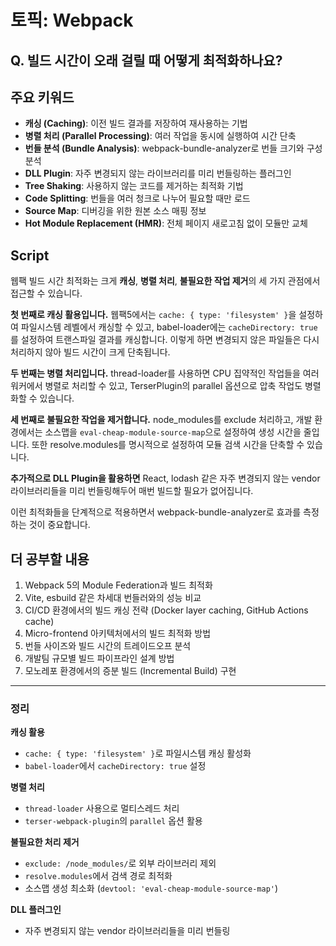 # 토픽: Webpack

## Q. 빌드 시간이 오래 걸릴 때 어떻게 최적화하나요?

## 주요 키워드

- **캐싱 (Caching)**: 이전 빌드 결과를 저장하여 재사용하는 기법
- **병렬 처리 (Parallel Processing)**: 여러 작업을 동시에 실행하여 시간 단축
- **번들 분석 (Bundle Analysis)**: webpack-bundle-analyzer로 번들 크기와 구성 분석
- **DLL Plugin**: 자주 변경되지 않는 라이브러리를 미리 번들링하는 플러그인
- **Tree Shaking**: 사용하지 않는 코드를 제거하는 최적화 기법
- **Code Splitting**: 번들을 여러 청크로 나누어 필요할 때만 로드
- **Source Map**: 디버깅을 위한 원본 소스 매핑 정보
- **Hot Module Replacement (HMR)**: 전체 페이지 새로고침 없이 모듈만 교체

## Script

웹팩 빌드 시간 최적화는 크게 **캐싱**, **병렬 처리**, **불필요한 작업 제거**의 세 가지 관점에서 접근할 수 있습니다.

**첫 번째로 캐싱 활용입니다.** 웹팩5에서는 `cache: { type: 'filesystem' }`을 설정하여 파일시스템 레벨에서 캐싱할 수 있고, babel-loader에는 `cacheDirectory: true`를 설정하여 트랜스파일 결과를 캐싱합니다. 이렇게 하면 변경되지 않은 파일들은 다시 처리하지 않아 빌드 시간이 크게 단축됩니다.

**두 번째는 병렬 처리입니다.** thread-loader를 사용하면 CPU 집약적인 작업들을 여러 워커에서 병렬로 처리할 수 있고, TerserPlugin의 parallel 옵션으로 압축 작업도 병렬화할 수 있습니다.

**세 번째로 불필요한 작업을 제거합니다.** node_modules를 exclude 처리하고, 개발 환경에서는 소스맵을 `eval-cheap-module-source-map`으로 설정하여 생성 시간을 줄입니다. 또한 resolve.modules를 명시적으로 설정하여 모듈 검색 시간을 단축할 수 있습니다.

**추가적으로 DLL Plugin을 활용하면** React, lodash 같은 자주 변경되지 않는 vendor 라이브러리들을 미리 번들링해두어 매번 빌드할 필요가 없어집니다.

이런 최적화들을 단계적으로 적용하면서 webpack-bundle-analyzer로 효과를 측정하는 것이 중요합니다.

## 더 공부할 내용

1. Webpack 5의 Module Federation과 빌드 최적화
2. Vite, esbuild 같은 차세대 번들러와의 성능 비교
3. CI/CD 환경에서의 빌드 캐싱 전략 (Docker layer caching, GitHub Actions cache)
4. Micro-frontend 아키텍처에서의 빌드 최적화 방법
5. 번들 사이즈와 빌드 시간의 트레이드오프 분석
6. 개발팀 규모별 빌드 파이프라인 설계 방법
7. 모노레포 환경에서의 증분 빌드 (Incremental Build) 구현

---

### 정리

**캐싱 활용**

- `cache: { type: 'filesystem' }`로 파일시스템 캐싱 활성화
- `babel-loader`에서 `cacheDirectory: true` 설정

**병렬 처리**

- `thread-loader` 사용으로 멀티스레드 처리
- `terser-webpack-plugin`의 `parallel` 옵션 활용

**불필요한 처리 제거**

- `exclude: /node_modules/`로 외부 라이브러리 제외
- `resolve.modules`에서 검색 경로 최적화
- 소스맵 생성 최소화 (`devtool: 'eval-cheap-module-source-map'`)

**DLL 플러그인**

- 자주 변경되지 않는 vendor 라이브러리들을 미리 번들링
